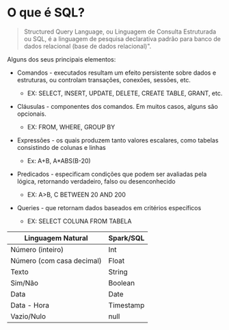 # O que é SQL?

> Structured Query Language, ou Linguagem de Consulta Estruturada ou SQL, é a linguagem de pesquisa declarativa padrão para banco de dados relacional (base de dados relacional)". 

Alguns dos seus principais elementos: 

- Comandos - executados resultam um efeito persistente sobre dados e estruturas, ou controlam transações, conexões, sessões, etc.
    - EX: SELECT, INSERT, UPDATE, DELETE, CREATE TABLE, GRANT, etc.

- Cláusulas - componentes dos comandos. Em muitos casos, alguns são opcionais.
    - EX: FROM, WHERE, GROUP BY

- Expressões - os quais produzem tanto valores escalares, como tabelas consistindo de colunas e linhas
    - Ex: A+B, A*ABS(B-20)

- Predicados - especificam condições que podem ser avaliadas pela lógica, retornando verdadeiro, falso ou desenconhecido 
    - EX: A>B, C BETWEEN 20 AND 200

- Queries - que retornam dados baseados em critérios específicos
    - EX: SELECT COLUNA FROM TABELA

| Linguagem Natural   | Spark/SQL |
| -------- | ------- |
| Número (inteiro) | Int   |
| Número (com casa decimal) | Float   |
| Texto    | String   |
| Sim/Não   | Boolean   |
| Data    | Date |
| Data - Hora    | Timestamp |
| Vazio/Nulo   | null |

